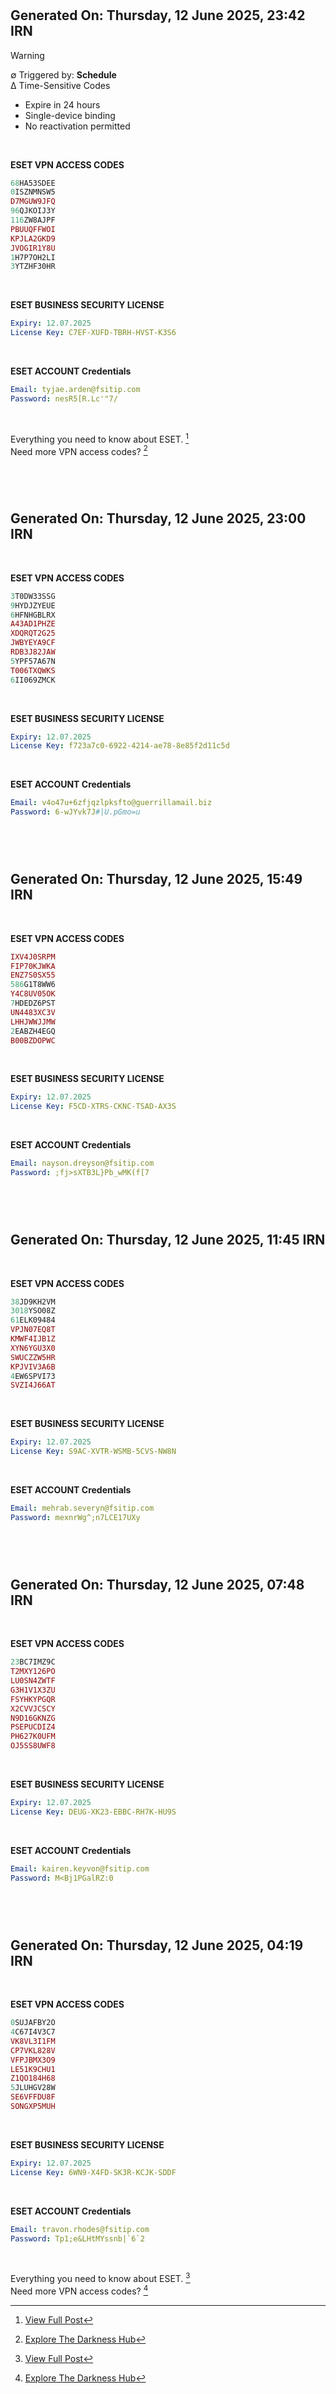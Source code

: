 #

## Generated On: Thursday, 12 June 2025, 23:42 IRN

> [!WARNING]
>
> ∅ Triggered by: **Schedule**  
> ∆ Time-Sensitive Codes
>
> - Expire in 24 hours
> - Single-device binding
> - No reactivation permitted

<br />

**ESET VPN ACCESS CODES**

```ruby
68HA53SDEE
0ISZNMNSW5
D7MGUW9JFQ
96QJKOIJ3Y
116ZW8AJPF
PBUUQFFWOI
KPJLA2GKD9
JVOGIR1Y8U
1H7P7OH2LI
3YTZHF30HR
```

<br />

**ESET BUSINESS SECURITY LICENSE**

```yml
Expiry: 12.07.2025
License Key: C7EF-XUFD-TBRH-HVST-K3S6
```

<br />

**ESET ACCOUNT Credentials**

```yml
Email: tyjae.arden@fsitip.com
Password: nesR5[R.Lc'"7/
```

<br />

Everything you need to know about ESET. [^1]  
Need more VPN access codes? [^2]

<br><br />

#

## Generated On: Thursday, 12 June 2025, 23:00 IRN

<br />

**ESET VPN ACCESS CODES**

```ruby
3T0DW33SSG
9HYDJZYEUE
6HFNHGBLRX
A43AD1PHZE
XDQRQT2G25
JWBYEYA9CF
RDB3J82JAW
5YPF57A67N
T006TXQWKS
6II069ZMCK
```

<br />

**ESET BUSINESS SECURITY LICENSE**

```yml
Expiry: 12.07.2025
License Key: f723a7c0-6922-4214-ae78-8e85f2d11c5d
```

<br />

**ESET ACCOUNT Credentials**

```yml
Email: v4o47u+6zfjqzlpksfto@guerrillamail.biz
Password: 6-wJYvk7J#|U.pGmo=u
```

<br><br />

#

## Generated On: Thursday, 12 June 2025, 15:49 IRN

<br />

**ESET VPN ACCESS CODES**

```ruby
IXV4J0SRPM
FIP70KJWKA
ENZ7S0SX55
586G1T8WW6
Y4C8UV05OK
7HDEDZ6PST
UN4483XC3V
LHHJWWJJMW
2EABZH4EGQ
B00BZDOPWC
```

<br />

**ESET BUSINESS SECURITY LICENSE**

```yml
Expiry: 12.07.2025
License Key: F5CD-XTRS-CKNC-TSAD-AX3S
```

<br />

**ESET ACCOUNT Credentials**

```yml
Email: nayson.dreyson@fsitip.com
Password: ;fj>sXTB3L}Pb_wMK(f[7
```

<br><br />

#

## Generated On: Thursday, 12 June 2025, 11:45 IRN

<br />

**ESET VPN ACCESS CODES**

```ruby
38JD9KH2VM
3018YSO08Z
61ELK09484
VPJN07EQ8T
KMWF4IJB1Z
XYN6YGU3X0
SWUCZZW5HR
KPJVIV3A6B
4EW6SPVI73
SVZI4J66AT
```

<br />

**ESET BUSINESS SECURITY LICENSE**

```yml
Expiry: 12.07.2025
License Key: S9AC-XVTR-WSMB-5CVS-NW8N
```

<br />

**ESET ACCOUNT Credentials**

```yml
Email: mehrab.severyn@fsitip.com
Password: mexnrWg^;n7LCE17UXy
```

<br></br>

#

## Generated On: Thursday, 12 June 2025, 07:48 IRN

<br  />

**ESET VPN ACCESS CODES**

```ruby
23BC7IMZ9C
T2MXY126PO
LU0SN4ZWTF
G3H1V1X3ZU
FSYHKYPGQR
X2CVVJCSCY
N9D16GKNZG
PSEPUCDIZ4
PH627K0UFM
OJ5SS8UWF8
```

<br />

**ESET BUSINESS SECURITY LICENSE**

```yml
Expiry: 12.07.2025
License Key: DEUG-XK23-EBBC-RH7K-HU9S
```

<br />

**ESET ACCOUNT Credentials**

```yml
Email: kairen.keyvon@fsitip.com
Password: M<Bj1PGalRZ:0
```

<br></br>

#

## Generated On: Thursday, 12 June 2025, 04:19 IRN

<br  />

**ESET VPN ACCESS CODES**

```ruby
0SUJAFBY2O
4C67I4V3C7
VK8VL3I1FM
CP7VKL828V
VFPJBMX3O9
LE51K9CHU1
Z1QO184H68
5JLUHGV28W
SE6VFFDU8F
SONGXP5MUH
```

<br />

**ESET BUSINESS SECURITY LICENSE**

```yml
Expiry: 12.07.2025
License Key: 6WN9-X4FD-SK3R-KCJK-SDDF
```

<br />

**ESET ACCOUNT Credentials**

```yml
Email: travon.rhodes@fsitip.com
Password: Tp1;e&LHtMYssnb|`6`2
```

<br />

Everything you need to know about ESET. [^1]  
Need more VPN access codes? [^2]

[^1]: [View Full Post](https://t.me/F_NiREvil/2113)

[^2]: [Explore The Darkness Hub](https://t.me/Eset_key_trial)
